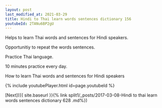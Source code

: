 ```yaml
---
layout: post
last_modified_at: 2021-03-29
title: Hindi to Thai learn words sentences dictionary 156 
youtubeId: 2TANu6BP2gU
---
```

 
 
Helps to learn Thai words and sentences for Hindi speakers.

Opportunitiy to repeat the words sentences. 

Practice Thai language. 
 
10 minutes practice every day. 
 
How to learn Thai words and sentences for Hindi speakers 
 
{% include youtubePlayer.html id=page.youtubeId %}
 
 
[Next]({{ site.baseurl }}{% link  split1/_posts/2017-03-08-Hindi to thai learn words sentences dictionary 628 .md%})
 
